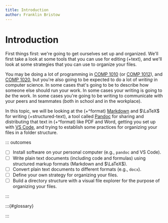 ```yaml
---
title: Introduction
author: Franklin Bristow
---
```


Introduction
============

First things first: we're going to get ourselves set up and organized. We'll
first take a look at some tools that you can use for editing (+text), and we'll
look at some strategies that you can use to organize your files.

You may be doing a lot of programming in [COMP 1010] (or [COMP 1012]), and [COMP
1020], but you're also going to be expected to do a lot of *writing* in computer
science. In some cases that's going to be to describe how someone else should
run your work. In some cases your writing is going to *be* the work. In some
cases you're going to be writing to communicate with your peers and teammates
(both in school and in the workplace).

In this topic, we will be looking at the (+^format) [Markdown] and $\LaTeX$ for
writing (+structured-text), a tool called [Pandoc] for sharing and distributing
that text in (+^format) like PDF and Word, getting you set up with [VS Code],
and trying to establish some practices for organizing your files in a folder
structure.

::: outcomes

* [ ] Install software on your personal computer (e.g., `pandoc` and VS Code).
* [ ] Write plain text documents (including code and formulas) using structured
  markup formats (Markdown and $\LaTeX$).
* [ ] Convert plain text documents to different formats (e.g., `docx`).
* [ ] Define your own strategy for organizing your files.
* [ ] Build a directory structure with a visual file explorer for the purpose of
  organizing your files.

:::

:::{#glossary}

:::

[Markdown]: https://en.wikipedia.org/wiki/Markdown
[Pandoc]: https://pandoc.org
[COMP 1010]:
https://umanitoba.ca/science/sites/science/files/2023-08/COMP-1010.pdf
[COMP 1020]:
https://umanitoba.ca/science/sites/science/files/2023-08/COMP-1020.pdf
[COMP 1012]:
https://umanitoba.ca/science/sites/science/files/2023-08/COMP-1012.pdf
[VS Code]: https://code.visualstudio.com/
